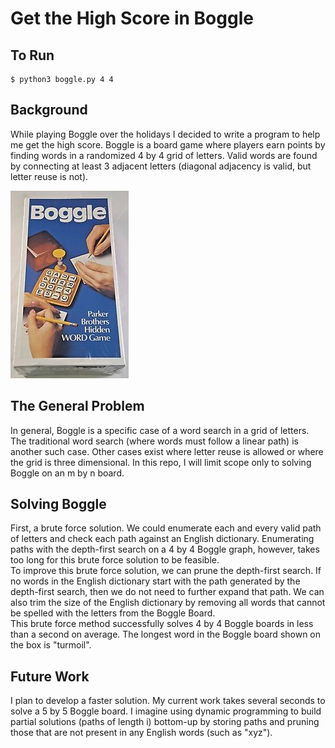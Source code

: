 # Get the High Score in Boggle

## To Run
```
$ python3 boggle.py 4 4
```

## Background
While playing Boggle over the holidays I decided to write a program to help me get the high score. Boggle is a board game where players earn points by finding words in a randomized 4 by 4 grid of letters. Valid words are found by connecting at least 3 adjacent letters (diagonal adjacency is valid, but letter reuse is not).  

![alt text](boggle.jpg "Boggle Board Game")

## The General Problem
In general, Boggle is a specific case of a word search in a grid of letters. The traditional word search (where words must follow a linear path) is another such case. Other cases exist where letter reuse is allowed or where the grid is three dimensional. In this repo, I will limit scope only to solving Boggle on an m by n board.

## Solving Boggle
First, a brute force solution. We could enumerate each and every valid path of letters and check each path against an English dictionary. Enumerating paths with the depth-first search on a 4 by 4 Boggle graph, however, takes too long for this brute force solution to be feasible.    
To improve this brute force solution, we can prune the depth-first search. If no words in the English dictionary start with the path generated by the depth-first search, then we do not need to further expand that path. We can also trim the size of the English dictionary by removing all words that cannot be spelled with the letters from the Boggle Board.    
This brute force method successfully solves 4 by 4 Boggle boards in less than a second on average. The longest word in the Boggle board shown on the box is "turmoil".

## Future Work
I plan to develop a faster solution. My current work takes several seconds to solve a 5 by 5 Boggle board. I imagine using dynamic programming to build partial solutions (paths of length i) bottom-up by storing paths and pruning those that are not present in any English words (such as "xyz").
